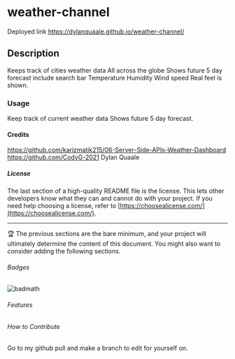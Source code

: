 # weather-channel

Deployed link
https://dylanquaale.github.io/weather-channel/



## Description
Keeps track of cities weather data
All across the globe
Shows future 5 day forecast
include search bar
Temperature
Humidity 
Wind speed
Real feel is shown.

### Usage
Keep track of current weather data
Shows future 5 day forecast. 

#### Credits
https://github.com/karizmatik215/06-Server-Side-APIs-Weather-Dashboard
https://github.com/CodyG-2021 
Dylan Quaale

##### License

The last section of a high-quality README file is the license. This lets other developers know what they can and cannot do with your project. If you need help choosing a license, refer to [https://choosealicense.com/](https://choosealicense.com/).

---

🏆 The previous sections are the bare minimum, and your project will ultimately determine the content of this document. You might also want to consider adding the following sections.

###### Badges

![badmath](https://img.shields.io/github/languages/top/lernantino/badmath)

###### Features

###### How to Contribute

Go to my github pull and make a branch to edit for yourself on.
